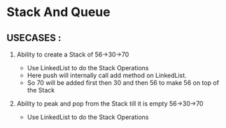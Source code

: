 # Stack And Queue

## USECASES :

1. Ability to create a Stack of 56->30->70
   - Use LinkedList to do the Stack Operations
   - Here push will internally call add method on LinkedList.
   - So 70 will be added first then 30 and then 
     56 to make 56 on top of the Stack

2. Ability to peak and pop from the Stack till it is empty 56->30->70
   - Use LinkedList to do the Stack Operations

